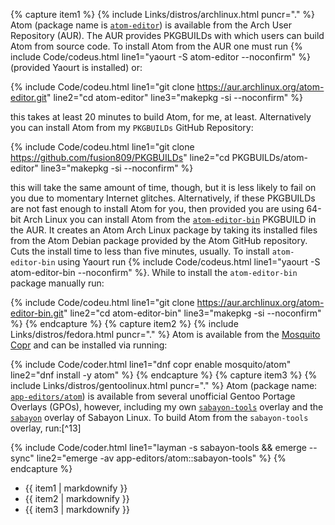 {% capture item1 %}
{% include Links/distros/archlinux.html puncr="." %} Atom (package name is [`atom-editor`](https://aur.archlinux.org/packages/atom-editor)) is available from the Arch User Repository (AUR). The AUR provides PKGBUILDs with which users can build Atom from source code. To install Atom from the AUR one must run {% include Code/codeus.html line1="yaourt -S atom-editor --noconfirm" %} (provided Yaourt is installed) or:

{% include Code/codeu.html line1="git clone https://aur.archlinux.org/atom-editor.git" line2="cd atom-editor" line3="makepkg -si --noconfirm" %}

this takes at least 20 minutes to build Atom, for me, at least. Alternatively you can install Atom from my `PKGBUILDs` GitHub Repository:

{% include Code/codeu.html line1="git clone https://github.com/fusion809/PKGBUILDs" line2="cd PKGBUILDs/atom-editor" line3="makepkg -si --noconfirm" %}

this will take the same amount of time, though, but it is less likely to fail on you due to momentary Internet glitches. Alternatively, if these PKGBUILDs are not fast enough to install Atom for you, then provided you are using 64-bit Arch Linux you can install Atom from the [`atom-editor-bin`](https://aur.archlinux.org/packages/atom-editor-bin) PKGBUILD in the AUR. It creates an Atom Arch Linux package by taking its installed files from the Atom Debian package provided by the Atom GitHub repository. Cuts the install time to less than five minutes, usually. To install `atom-editor-bin` using Yaourt run {% include Code/codeus.html line1="yaourt -S atom-editor-bin --noconfirm" %}. While to install the `atom-editor-bin` package manually run:

{% include Code/codeu.html line1="git clone https://aur.archlinux.org/atom-editor-bin.git" line2="cd atom-editor-bin" line3="makepkg -si --noconfirm" %}
{% endcapture %}
{% capture item2 %}
{% include Links/distros/fedora.html puncr="." %} Atom is available from the [Mosquito Copr](https://copr.fedorainfracloud.org/coprs/mosquito/atom/) and can be installed via running:

{% include Code/coder.html line1="dnf copr enable mosquito/atom" line2="dnf install -y atom" %}
{% endcapture %}
{% capture item3 %}
{% include Links/distros/gentoolinux.html puncr="." %} Atom (package name: [`app-editors/atom`](http://gpo.zugaina.org/app-editors/atom)) is available from several unofficial Gentoo Portage Overlays (GPOs), however, including my own [`sabayon-tools`](https://github.com/fusion809/sabayon-tools) overlay and the [`sabayon`](https://github.com/Sabayon/for-gentoo) overlay of Sabayon Linux. To build Atom from the `sabayon-tools` overlay, run:[^13]

{% include Code/coder.html line1="layman -s sabayon-tools && emerge --sync" line2="emerge -av app-editors/atom::sabayon-tools" %}
{% endcapture %}
<ul>
  <li>{{ item1 | markdownify }}</li>
  <li>{{ item2 | markdownify }}</li>
  <li>{{ item3 | markdownify }}</li>
</ul>
